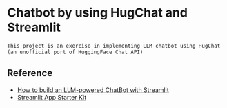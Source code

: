 # Chatbot by using HugChat and Streamlit
```
This project is an exercise in implementing LLM chatbot using HugChat (an unofficial port of HuggingFace Chat API)
```

## Reference
- [How to build an LLM-powered ChatBot with Streamlit](https://blog.streamlit.io/how-to-build-an-llm-powered-chatbot-with-streamlit/?source=post_page-----6a3c30860fbc--------------------------------)
- [Streamlit App Starter Kit](https://blog.streamlit.io/streamlit-app-starter-kit-how-to-build-apps-faster/)
